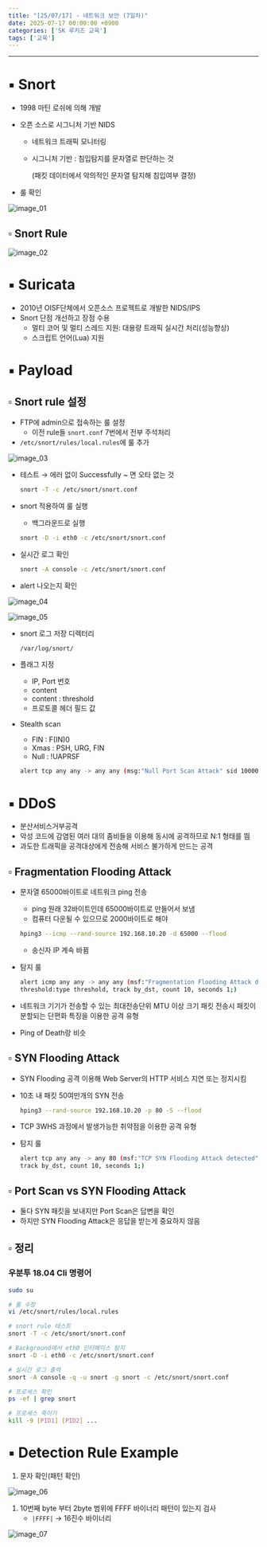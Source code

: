 ```yaml
---
title: "[25/07/17] - 네트워크 보안 (7일차)"
date: 2025-07-17 00:00:00 +0900
categories: ['SK 루키즈 교육']
tags: ['교육']
---
```


<!--more-->



---

# ▪︎ Snort

- 1998 마틴 로쉬에 의해 개발
- 오픈 소스로 시그니처 기반 NIDS
    - 네트워크 트래픽 모니터링
    - 시그니처 기반 : 침입탐지를 문자열로 판단하는 것
        
        (패킷 데이터에서 악의적인 문자열 탐지해 침입여부 결정)
        
- 룰 확인

![image_01](/assets/img/250717_image_01.png)

## ▫︎  Snort Rule

![image_02](/assets/img/250717_image_02.png)

# ▪︎ Suricata

- 2010년 OISF단체에서 오픈소스 프로젝트로 개발한 NIDS/IPS
- Snort 단점 개선하고 장점 수용
    - 멀티 코어 및 멀티 스레드 지원: 대용량 트래픽 실시간 처리(성능향상)
    - 스크립트 언어(Lua) 지원

# ▪︎ Payload

## ▫︎  Snort rule 설정

- FTP에 admin으로 접속하는 룰 설정
    - 이전 rule들 `snort.conf` 7번에서 전부 주석처리
- `/etc/snort/rules/local.rules`에 룰 추가

![image_03](/assets/img/250717_image_03.png)

- 테스트 → 에러 없이 Successfully ~ 면 오타 없는 것
    
    ```bash
    snort -T -c /etc/snort/snort.conf
    ```
    
- snort 적용하여 룰 실행
    - 백그라운드로 실행
    
    ```bash
    snort -D -i eth0 -c /etc/snort/snort.conf
    ```
    
- 실시간 로그 확인
    
    ```bash
    snort -A console -c /etc/snort/snort.conf
    ```
    
- alert 나오는지 확인
    
![image_04](/assets/img/250717_image_04.png)
    
![image_05](/assets/img/250717_image_05.png)
    
- snort 로그 저장 디렉터리
    
    ```bash
    /var/log/snort/
    ```
    
- 플래그 지정
    - IP, Port 번호
    - content
    - content : threshold
    - 프로토콜 헤더 필드 값
- Stealth scan
    - FIN : F(IN)0
    - Xmas : PSH, URG, FIN
    - Null : !UAPRSF
    
    ```bash
    alert tcp any any -> any any (msg:"Null Port Scan Attack" sid 100006; flags:!UAPRSF;)
    ```
    

# ▪︎ DDoS

- 분산서비스거부공격
- 악성 코드에 감염된 여러 대의 좀비들을 이용해 동시에 공격하므로 N:1 형태를 띔
- 과도한 트래픽을 공격대상에게 전송해 서비스 불가하게 만드는 공격

## ▫︎  Fragmentation Flooding Attack

- 문자열 65000바이트로 네트워크 ping 전송
    - ping 원래 32바이트인데 65000바이트로 만들어서 보냄
    - 컴퓨터 다운될 수 있으므로 2000바이트로 해야
    
    ```bash
    hping3 --icmp --rand-source 192.168.10.20 -d 65000 --flood
    ```
    
    - 송신자 IP 계속 바뀜
- 탐지 룰
    
    ```bash
    alert icmp any any -> any any (msf:"Fragmentation Flooding Attack detected"; sid:100009; content:"|58 58|";
    threshold:type threshold, track by_dst, count 10, seconds 1;)
    ```
    
- 네트워크 기기가 전송할 수 있는 최대전송단위 MTU 이상 크기 패킷 전송시 패킷이 분할되는 단편화 특징을 이용한 공격 유형
- Ping of Death랑 비슷

## ▫︎  SYN Flooding Attack

- SYN Flooding 공격 이용해 Web Server의 HTTP 서비스 지연 또는 정지시킴
- 10초 내 패킷 50여만개의 SYN 전송
    
    ```bash
    hping3 --rand-source 192.168.10.20 -p 80 -S --flood
    ```
    
- TCP 3WHS 과정에서 발생가능한 취약점을 이용한 공격 유형
- 탐지 룰
    
    ```bash
    alert tcp any any -> any 80 (msf:"TCP SYN Flooding Attack detected"; sid:100008; flags:S; threshold:type threshold,
    track by_dst, count 10, seconds 1;)
    ```
    

## ▫︎  Port Scan vs SYN Flooding Attack

- 둘다 SYN 패킷을 보내지만 Port Scan은 답변을 확인
- 하지만 SYN Flooding Attack은 응답을 받는게 중요하지 않음

## ▫︎  정리

### 우분투 18.04 Cli 명령어

```bash
sudo su

# 룰 수정
vi /etc/snort/rules/local.rules

# snort rule 테스트
snort -T -c /etc/snort/snort.conf

# Background에서 eth0 인터페이스 탐지
snort -D -i eth0 -c /etc/snort/snort.conf

# 실시간 로그 출력
snort -A console -q -u snort -g snort -c /etc/snort/snort.conf

# 프로세스 확인
ps -ef | grep snort

# 프로세스 죽이기
kill -9 [PID1] [PID2] ... 
```

# ▪︎ Detection Rule Example

1. 문자 확인(패턴 확인)

![image_06](/assets/img/250717_image_06.png)

1. 10번째 byte 부터 2byte 범위에 FFFF 바이너리 패턴이 있는지 검사
    - `|FFFF|` → 16진수 바이너리

![image_07](/assets/img/250717_image_07.png)